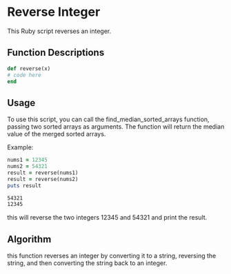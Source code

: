 # Reverse Integer

This Ruby script reverses an integer.
## Function Descriptions
```ruby
def reverse(x)
# code here
end

```

## Usage
To use this script, you can call the find_median_sorted_arrays function, passing two sorted arrays as arguments. The function will return the median value of the merged sorted arrays.

Example:
```ruby
nums1 = 12345
nums2 = 54321
result = reverse(nums1)
result = reverse(nums2)
puts result
```
```bash
54321
12345
```
this will reverse the two integers 12345 and 54321 and print the result.

## Algorithm
this function reverses an integer by converting it to a string, reversing the string, and then converting the string back to an integer.

